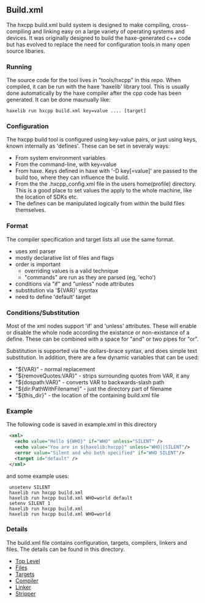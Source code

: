 Build.xml
----------

The hxcpp build.xml build system is designed to make compiling, cross-compiling and linking easy on a large variety of operating systems and devices.  It was originally designed to build the haxe-generated c++ code but has evolved to replace the need for configuration tools in many open source libaries.

### Running
The source code for the tool lives in "tools/hxcpp" in this repo.  When compiled, it can be run with the haxe 'haxelib' library tool.  This is usually done automatically by the haxe compiler after the cpp code has been generated.  It can be done maunually like:
```
haxelib run hxcpp build.xml key=value .... [target]
```

### Configuration
The hxcpp build tool is configured using key-value pairs, or just using keys, known internally as 'defines'.  These can be set in severaly ways:
  - From system environment variables
  - From the command-line, with key=value
  - From haxe.  Keys defined in haxe with '-D key[=value]' are passed to the build too, where they can influence the build.
  - From the the .hxcpp_config.xml file in the users home(profile) directory.  This is a good place to set values the apply to the whole machine, like the location of SDKs etc.
  - The defines can be manipulated logically from within the build files themselves.


### Format
The compiler specification and target lists all use the same format.
  - uses xml parser
  - mostly declarative list of files and flags
  - order is important
    + overriding values is a valid technique
    + "commands" are run as they are parsed (eg, 'echo')
  - conditions via "if" and "unless" node attributes
  - substitution via '${VAR}' sysntax
  - need to define 'default' target

### Conditions/Substitution
Most of the xml nodes support 'if' and 'unless' attributes.  These will enable or disable the whole node according the existance or non-existance of a define.  These can be combined with a space for "and" or two pipes for "or".

Substitution is supported via the dollars-brace syntax, and does simple text substitution.  In addition, there are a few dynamic variables that can be used:
 - "${VAR}" - normal replacement
 - "${removeQuotes:VAR}" - strips surrounding quotes from VAR, it any
 - "${dospath:VAR}" - converts VAR to backwards-slash path
 - "${dir:PathWithFilename}" - just the directory part of filename
 - "${this_dir}" - the location of the containing build.xml file


### Example
The following code is saved in example.xml in this directory
```xml
 <xml>
   <echo value="Hello ${WHO}" if="WHO" unless="SILENT" />
   <echo value="You are in ${haxelib:hxcpp}" unless="WHO||SILENT"/>
   <error value="Silent and who both specified" if="WHO SILENT"/>
   <target id="default" />
 </xml>
```

and some example uses:

```
 unsetenv SILENT
 haxelib run hxcpp build.xml
 haxelib run hxcpp build.xml WHO=world default
 setenv SILENT 1
 haxelib run hxcpp build.xml
 haxelib run hxcpp build.xml WHO=world
```

### Details
The build.xml file contains configuration, targets, compilers, linkers and files. The details can be found in this directory.
 - [Top Level](TopLevel.md)
 - [Files](Files.md)
 - [Targets](Targets.md)
 - [Compiler](Compiler.md)
 - [Linker](Linker.md)
 - [Stripper](Stripper.md)
